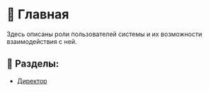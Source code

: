 # 📖 Главная

Здесь описаны роли пользователей системы и их возможности взаимодействия с ней.

## 📌 Разделы:
- [Директор](директор/index.md)